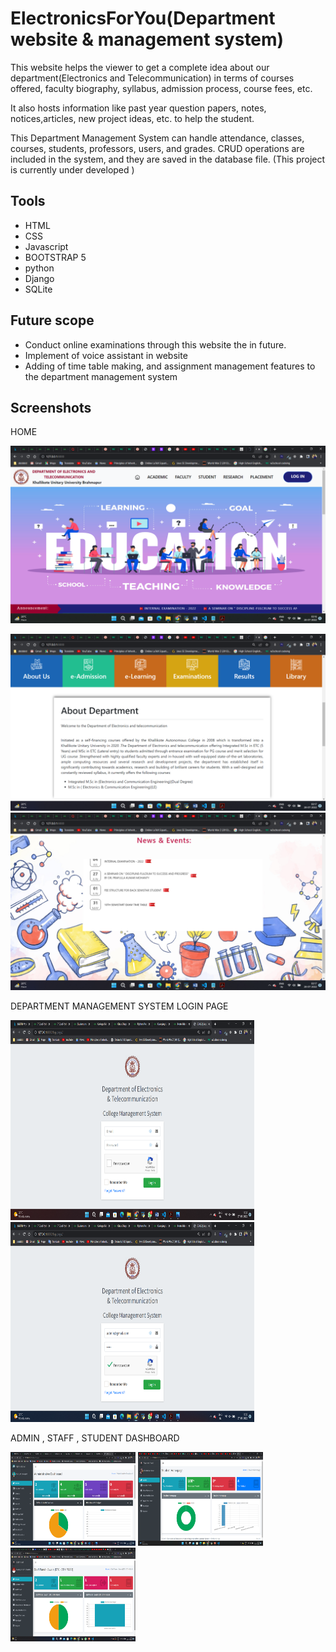 # ElectronicsForYou(Department website & management system)
This website helps the viewer to get a complete idea about our department(Electronics and Telecommunication) in terms of courses offered, faculty biography, syllabus, admission process, course fees, etc.

It also hosts information like past year question papers, notes, notices,articles, new project ideas, etc. to help the student.

This Department Management System can handle attendance, classes,  courses, students, professors, users, and grades. CRUD operations are included in the system, and they are saved in the database file.
(This project is currently under developed )

## Tools



- HTML
- CSS
- Javascript
- BOOTSTRAP 5
- python
- Django
- SQLite


## Future scope

- Conduct online examinations through this website the in future.
- Implement of voice assistant in website
- Adding of time table making, and assignment management features to the department management system




## Screenshots
HOME

<img src="screenshots\home\Screenshot (22).png">

<p float="left">
    <img src="screenshots\home\Screenshot (23).png" >
    <img src="screenshots\home\Screenshot (24).png" >
</p>

DEPARTMENT MANAGEMENT SYSTEM
LOGIN PAGE
<p float="left">
    <img src="screenshots\department management system\Screenshot (10).png" width="390" height="320">
    <img src="screenshots\department management system\Screenshot (11).png" width="390" height="320">
</p>
ADMIN , STAFF , STUDENT DASHBOARD
<p float="left">
    <img src="screenshots\department management system\Screenshot (12).png" width="200" height="150">
    <img src="screenshots\department management system\Screenshot (32).png" width="200" height="150">
    <img src="screenshots\home\Screenshot (31).png" width="200" height="150">
</p>
